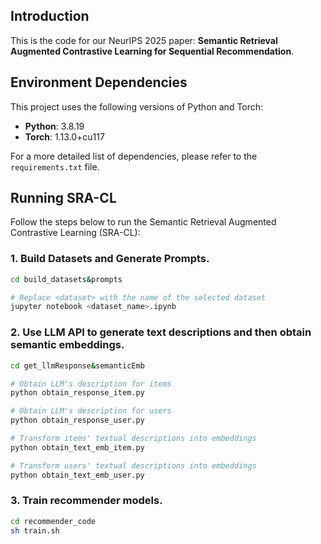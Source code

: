## Introduction
This is the code for our NeurIPS 2025 paper: **Semantic Retrieval Augmented Contrastive Learning for Sequential Recommendation**.

## Environment Dependencies
This project uses the following versions of Python and Torch:

- **Python**: 3.8.19
- **Torch**: 1.13.0+cu117

For a more detailed list of dependencies, please refer to the `requirements.txt` file.

## Running SRA-CL

Follow the steps below to run the Semantic Retrieval Augmented Contrastive Learning (SRA-CL):

### 1. Build Datasets and Generate Prompts.

```bash
cd build_datasets&prompts

# Replace <dataset> with the name of the selected dataset
jupyter notebook <dataset_name>.ipynb 
```

### 2. Use LLM API to generate text descriptions and then obtain semantic embeddings.

```bash
cd get_llmResponse&semanticEmb

# Obtain LLM's description for items
python obtain_response_item.py

# Obtain LLM's description for users
python obtain_response_user.py

# Transform items' textual descriptions into embeddings
python obtain_text_emb_item.py

# Transform users' textual descriptions into embeddings
python obtain_text_emb_user.py
```

### 3. Train recommender models.
```bash
cd recommender_code
sh train.sh
```
